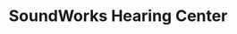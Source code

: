 ---
title: "SoundWorks Hearing Center"
url: /cleburne/soundworks-hearing-center/
shop: hearing aids
---